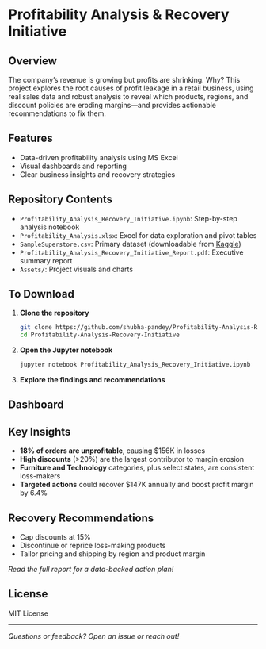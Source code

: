 # Profitability Analysis & Recovery Initiative

## Overview

The company’s revenue is growing but profits are shrinking. Why? 
This project explores the root causes of profit leakage in a retail business, using real sales data and robust analysis to reveal which products, regions, and discount policies are eroding margins—and provides actionable recommendations to fix them.

## Features

- Data-driven profitability analysis using MS Excel
- Visual dashboards and reporting
- Clear business insights and recovery strategies

## Repository Contents

- `Profitability_Analysis_Recovery_Initiative.ipynb`: Step-by-step analysis notebook
- `Profitability_Analysis.xlsx`: Excel for data exploration and pivot tables
- `SampleSuperstore.csv`: Primary dataset (downloadable from [Kaggle](https://www.kaggle.com/datasets/vivek468/superstore-dataset-final))
- `Profitability_Analysis_Recovery_Initiative_Report.pdf`: Executive summary report
- `Assets/`: Project visuals and charts

## To Download

1. **Clone the repository**
   ```bash
   git clone https://github.com/shubha-pandey/Profitability-Analysis-Recovery-Initiative.git
   cd Profitability-Analysis-Recovery-Initiative
   ```
2. **Open the Jupyter notebook**
   ```bash
   jupyter notebook Profitability_Analysis_Recovery_Initiative.ipynb
   ```
3. **Explore the findings and recommendations**

## Dashboard


## Key Insights

- **18% of orders are unprofitable**, causing $156K in losses
- **High discounts** (>20%) are the largest contributor to margin erosion
- **Furniture and Technology** categories, plus select states, are consistent loss-makers
- **Targeted actions** could recover $147K annually and boost profit margin by 6.4%

## Recovery Recommendations

- Cap discounts at 15%
- Discontinue or reprice loss-making products
- Tailor pricing and shipping by region and product margin

_Read the full report for a data-backed action plan!_

## License

MIT License

---

*Questions or feedback? Open an issue or reach out!*
